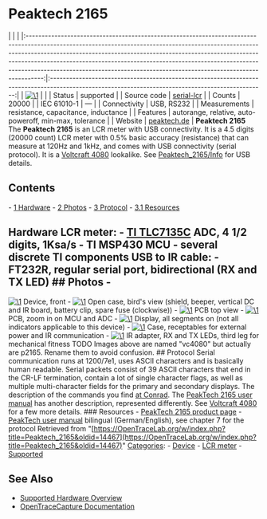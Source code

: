 # Peaktech 2165

| | | |:-----------------------------------------------------------------------------------------------------------------------------------------------------------------------------------------------------------------------------------------------------------------------------------------------------------------------------------------------------------------------------------------------------------:|:-------------------------------------------------------------------------------------------------------------------------------------------------:| | [![\1](../../assets/hardware/general/\2)](./File:Peaktech2165-front.png.html) | | | Status | supported | | Source code | [serial-lcr](http://github.com/OpenTraceLab/?p=OpenTraceCapture.git;a=tree;f=src/hardware/serial-lcr) | | Counts | 20000 | | IEC 61010-1 | — | | Connectivity | USB, RS232 | | Measurements | resistance, capacitance, inductance | | Features | autorange, relative, auto-poweroff, min-max, tolerance | | Website | [peaktech.de](https://www.peaktech.de/productdetail/kategorie/lcr-messgeraet/produkt/p-2165.html) | **Peaktech 2165** The **Peaktech 2165** is an LCR meter with USB connectivity. It is a 4.5 digits (20000 count) LCR meter with 0.5% basic accuracy (resistance) that can measure at 120Hz and 1kHz, and comes with USB connectivity (serial protocol). It is a [Voltcraft 4080](Voltcraft_4080.html "Voltcraft 4080") lookalike. See [Peaktech_2165/Info](Peaktech_2165/Info.html "Peaktech 2165/Info") for USB details. 
## Contents 
\- [1 Hardware](Peaktech_2165.html#Hardware) \- [2 Photos](Peaktech_2165.html#Photos) \- [3 Protocol](Peaktech_2165.html#Protocol) \- [3.1 Resources](Peaktech_2165.html#Resources) 
## Hardware LCR meter: \- [TI TLC7135C](http://www.ti.com/product/TLC7135) ADC, 4 1/2 digits, 1Ksa/s \- TI MSP430 MCU \- several discrete TI components USB to IR cable: \- FT232R, regular serial port, bidirectional (RX and TX LED) ## Photos \- 
[![\1](../../assets/hardware/general/\2)](./File:Peaktech2165-front.png.html)
Device, front
\- 
[![\1](../../assets/hardware/general/\2)](./File:Vc4080-inside-overview.png.html)
Open case, bird's view (shield, beeper, vertical DC and IR board, battery clip, spare fuse (clockwise))
\- 
[![\1](../../assets/hardware/general/\2)](./File:Vc4080-pcb-top.png.html)
PCB top view
\- 
[![\1](../../assets/hardware/general/\2)](./File:Vc4080-pcb-top-zoom-mcu-adc.png.html)
PCB, zoom in on MCU and ADC
\- 
[![\1](../../assets/hardware/general/\2)](./File:Vc4080-display-all-segments.png.html)
Display, all segments on (not all indicators applicable to this device)
\- 
[![\1](../../assets/hardware/general/\2)](./File:Vc4080-case-dc-ir.png.html)
Case, receptables for external power and IR communication
\- 
[![\1](../../assets/hardware/general/\2)](./File:Vc4080-cable-ir-port.png.html)
IR adapter, RX and TX LEDs, third leg for mechanical fitness
TODO Images above are named "vc4080" but actually are p2165. Rename them to avoid confusion. ## Protocol Serial communication runs at 1200/7e1, uses ASCII characters and is basically human readable. Serial packets consist of 39 ASCII characters that end in the CR-LF termination, contain a lot of single character flags, as well as multiple multi-character fields for the primary and secondary displays. The description of the commands you find [at Conrad](http://www.produktinfo.conrad.com/datenblaetter/100000-124999/121064-da-01-en-Schnittstellenbeschr_LCR_4080_Handmessg.pdf). The [PeakTech 2165 user manual](http://peaktech.de/productdetail/kategorie/lcr-messer/produkt/p-2165.html?file=tl_files/downloads/2001%20-%203000/PeakTech_2165_USB.pdf) has another description, represented differently. See [Voltcraft 4080](Voltcraft_4080.html "Voltcraft 4080") for a few more details. ### Resources \- [PeakTech 2165 product page](http://peaktech.de/productdetail/kategorie/lcr-messer/produkt/p-2165.html) \- [PeakTech user manual](http://peaktech.de/productdetail/kategorie/lcr-messer/produkt/p-2165.html?file=tl_files/downloads/2001%20-%203000/PeakTech_2165_USB.pdf) bilingual (German/English), see chapter 7 for the protocol 
Retrieved from "[https://OpenTraceLab.org/w/index.php?title=Peaktech_2165&oldid=14467](https://OpenTraceLab.org/w/index.php?title=Peaktech_2165&oldid=14467)" 
[Categories](specialcategories-specialcategories.md): \- [Device](./Category:Device.html "Category:Device") \- [LCR meter](./Category:LCR_meter.html "Category:LCR meter") \- [Supported](./Category:Supported.html "Category:Supported")

## See Also
- [Supported Hardware Overview](../supported-hardware.md)
- [OpenTraceCapture Documentation](../../opentracecapture/overview.md)
